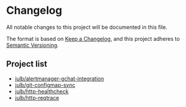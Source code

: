 # Changelog

All notable changes to this project will be documented in this file.

The format is based on [Keep a Changelog](https://keepachangelog.com/en/1.0.0/),
and this project adheres to [Semantic Versioning](https://semver.org/spec/v2.0.0.html).

## Project list

- [julb/alertmanager-gchat-integration](./julb/alertmanager-gchat-integration/CHANGELOG.md)
- [julb/git-configmap-sync](./julb/git-configmap-sync/CHANGELOG.md)
- [julb/http-healthcheck](./julb/http-healthcheck/CHANGELOG.md)
- [julb/http-reqtrace](./julb/http-reqtrace/CHANGELOG.md)
